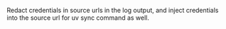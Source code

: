 Redact credentials in source urls in the log output, and inject credentials into the source url for uv sync command as well.
